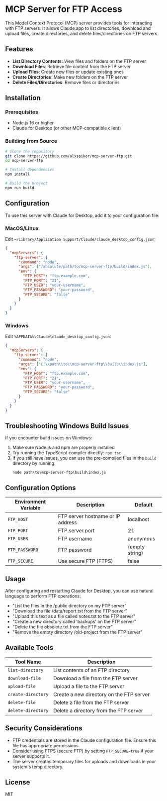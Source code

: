 # MCP Server for FTP Access

This Model Context Protocol (MCP) server provides tools for interacting with FTP servers. It allows Claude.app to list directories, download and upload files, create directories, and delete files/directories on FTP servers.

## Features

- **List Directory Contents**: View files and folders on the FTP server
- **Download Files**: Retrieve file content from the FTP server
- **Upload Files**: Create new files or update existing ones
- **Create Directories**: Make new folders on the FTP server
- **Delete Files/Directories**: Remove files or directories

## Installation

### Prerequisites

- Node.js 16 or higher
- Claude for Desktop (or other MCP-compatible client)

### Building from Source

```bash
# Clone the repository
git clone https://github.com/alxspiker/mcp-server-ftp.git
cd mcp-server-ftp

# Install dependencies
npm install

# Build the project
npm run build
```

## Configuration

To use this server with Claude for Desktop, add it to your configuration file:

### MacOS/Linux
Edit `~/Library/Application Support/Claude/claude_desktop_config.json`:

```json
{
  "mcpServers": {
    "ftp-server": {
      "command": "node",
      "args": ["/absolute/path/to/mcp-server-ftp/build/index.js"],
      "env": {
        "FTP_HOST": "ftp.example.com",
        "FTP_PORT": "21",
        "FTP_USER": "your-username",
        "FTP_PASSWORD": "your-password",
        "FTP_SECURE": "false"
      }
    }
  }
}
```

### Windows
Edit `%APPDATA%\Claude\claude_desktop_config.json`:

```json
{
  "mcpServers": {
    "ftp-server": {
      "command": "node",
      "args": ["C:\\path\\to\\mcp-server-ftp\\build\\index.js"],
      "env": {
        "FTP_HOST": "ftp.example.com",
        "FTP_PORT": "21",
        "FTP_USER": "your-username",
        "FTP_PASSWORD": "your-password",
        "FTP_SECURE": "false"
      }
    }
  }
}
```

## Troubleshooting Windows Build Issues

If you encounter build issues on Windows:

1. Make sure Node.js and npm are properly installed
2. Try running the TypeScript compiler directly: `npx tsc`
3. If you still have issues, you can use the pre-compiled files in the `build` directory by running:
   ```
   node path\to\mcp-server-ftp\build\index.js
   ```

## Configuration Options

| Environment Variable | Description | Default |
|---------------------|-------------|---------|
| `FTP_HOST` | FTP server hostname or IP address | localhost |
| `FTP_PORT` | FTP server port | 21 |
| `FTP_USER` | FTP username | anonymous |
| `FTP_PASSWORD` | FTP password | (empty string) |
| `FTP_SECURE` | Use secure FTP (FTPS) | false |

## Usage

After configuring and restarting Claude for Desktop, you can use natural language to perform FTP operations:

- "List the files in the /public directory on my FTP server"
- "Download the file /data/report.txt from the FTP server"
- "Upload this text as a file called notes.txt to the FTP server"
- "Create a new directory called 'backups' on the FTP server"
- "Delete the file obsolete.txt from the FTP server"
- "Remove the empty directory /old-project from the FTP server"

## Available Tools

| Tool Name | Description |
|-----------|-------------|
| `list-directory` | List contents of an FTP directory |
| `download-file` | Download a file from the FTP server |
| `upload-file` | Upload a file to the FTP server |
| `create-directory` | Create a new directory on the FTP server |
| `delete-file` | Delete a file from the FTP server |
| `delete-directory` | Delete a directory from the FTP server |

## Security Considerations

- FTP credentials are stored in the Claude configuration file. Ensure this file has appropriate permissions.
- Consider using FTPS (secure FTP) by setting `FTP_SECURE=true` if your server supports it.
- The server creates temporary files for uploads and downloads in your system's temp directory.

## License

MIT